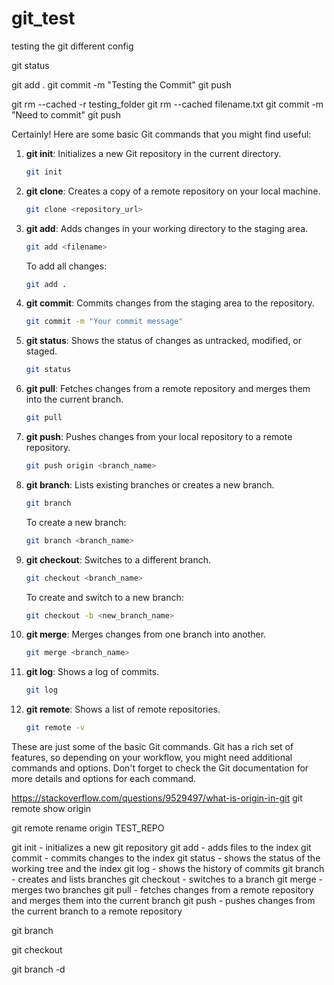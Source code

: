 <!-- https://www.freecodecamp.org/news/gitignore-file-how-to-ignore-files-and-folders-in-git/ -->
# git_test
testing the git different config


git status

git add .
git commit -m "Testing the Commit"
git push 


<!-- Remove the File only in Remote Repo i.e. GITHUB but not in Local GIT -->
git rm --cached -r testing_folder
git rm --cached filename.txt
git commit -m "Need to commit"
git push 

Certainly! Here are some basic Git commands that you might find useful:

1. **git init**: Initializes a new Git repository in the current directory.

   ```bash
   git init
   ```

2. **git clone**: Creates a copy of a remote repository on your local machine.

   ```bash
   git clone <repository_url>
   ```

3. **git add**: Adds changes in your working directory to the staging area.

   ```bash
   git add <filename>
   ```

   To add all changes:

   ```bash
   git add .
   ```

4. **git commit**: Commits changes from the staging area to the repository.

   ```bash
   git commit -m "Your commit message"
   ```

5. **git status**: Shows the status of changes as untracked, modified, or staged.

   ```bash
   git status
   ```

6. **git pull**: Fetches changes from a remote repository and merges them into the current branch.

   ```bash
   git pull
   ```

7. **git push**: Pushes changes from your local repository to a remote repository.

   ```bash
   git push origin <branch_name>
   ```

8. **git branch**: Lists existing branches or creates a new branch.

   ```bash
   git branch
   ```

   To create a new branch:

   ```bash
   git branch <branch_name>
   ```

9. **git checkout**: Switches to a different branch.

   ```bash
   git checkout <branch_name>
   ```

   To create and switch to a new branch:

   ```bash
   git checkout -b <new_branch_name>
   ```

10. **git merge**: Merges changes from one branch into another.

    ```bash
    git merge <branch_name>
    ```

11. **git log**: Shows a log of commits.

    ```bash
    git log
    ```

12. **git remote**: Shows a list of remote repositories.

    ```bash
    git remote -v
    ```

These are just some of the basic Git commands. Git has a rich set of features, so depending on your workflow, you might need additional commands and options. Don't forget to check the Git documentation for more details and options for each command.

https://stackoverflow.com/questions/9529497/what-is-origin-in-git
git remote show origin

git remote rename origin TEST_REPO

git init - initializes a new git repository
git add - adds files to the index
git commit - commits changes to the index
git status - shows the status of the working tree and the index
git log - shows the history of commits
git branch - creates and lists branches
git checkout - switches to a branch
git merge - merges two branches
git pull - fetches changes from a remote repository and merges them into the current branch
git push - pushes changes from the current branch to a remote repository

<!-- To create a branch -->
git branch <branch-name>
<!-- To switch to a branch, -->
git checkout <branch-name>
<!-- To delete a branch -->
git branch -d <branch-name>
